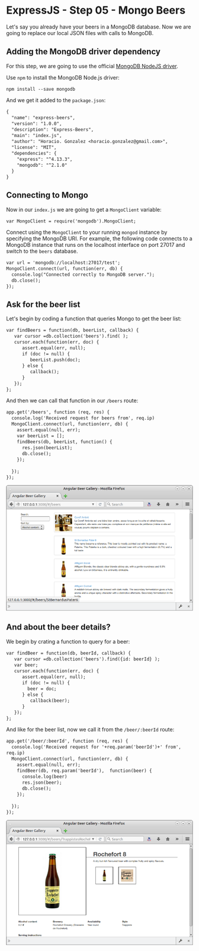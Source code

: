 # ExpressJS - Step 05 - Mongo Beers

Let's say you already have your beers in a MongoDB database. Now we are going to replace our local JSON files with calls to MongoDB.


## Adding the MongoDB driver dependency

For this step, we are going to use the official [MongoDB NodeJS driver](http://docs.mongodb.org/ecosystem/drivers/node-js).

Use `npm` to install the MongoDB Node.js driver:

    npm install --save mongodb

And we get it added to the `package.json`:  

    {
      "name": "express-beers",
      "version": "1.0.0",
      "description": "Express-Beers",
      "main": "index.js",
      "author": "Horacio. Gonzalez <horacio.gonzalez@gmail.com>",
      "license": "MIT",
      "dependencies": {
        "express": "^4.13.3",
        "mongodb": "^2.1.0"
      }
    }

## Connecting to Mongo

Now in our `index.js` we are going to get a `MongoClient` variable:

    var MongoClient = require('mongodb').MongoClient;


Connect using the `MongoClient` to your running `mongod` instance by specifying the MongoDB URI. For example, the following code connects to a MongoDB instance that runs on the localhost interface on port 27017 and switch to the `beers` database.

    var url = 'mongodb://localhost:27017/test';
    MongoClient.connect(url, function(err, db) {
      console.log("Connected correctly to MongoDB server.");
      db.close();
    });


## Ask for the beer list

Let's begin by coding a function that queries Mongo to get the beer list:

    var findBeers = function(db, beerList, callback) {
       var cursor =db.collection('beers').find( );
       cursor.each(function(err, doc) {
          assert.equal(err, null);
          if (doc != null) {
             beerList.push(doc);
          } else {
             callback();
          }
       });
    };


And then we can call that function in our `/beers` route:

    app.get('/beers', function (req, res) {
      console.log('Received request for beers from', req.ip)
      MongoClient.connect(url, function(err, db) {
        assert.equal(null, err);
        var beerList = [];
        findBeers(db, beerList, function() {
          res.json(beerList);
          db.close();
        });

      });
    });


![Beer list](/assets/step-05-beerlist.png)


## And about the beer details?

We begin by crating a function to query for a beer:

    var findBeer = function(db, beerId, callback) {
       var cursor =db.collection('beers').find({id: beerId} );
       var beer;
       cursor.each(function(err, doc) {
          assert.equal(err, null);
          if (doc != null) {
            beer = doc;
          } else {
             callback(beer);
          }
       });
    };

And like for the beer list, now we call it from the `/beer/:beerId` route:

    app.get('/beer/:beerId', function (req, res) {
      console.log('Received request for '+req.param('beerId')+' from', req.ip)
      MongoClient.connect(url, function(err, db) {
        assert.equal(null, err);
        findBeer(db, req.param('beerId'),  function(beer) {
          console.log(beer)
          res.json(beer);
          db.close();
        });

      });
    });    


![Beer list](/assets/step-05-beerdetails.png)
